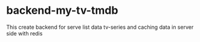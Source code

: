 # backend-my-tv-tmdb
This create backend for serve list data tv-series and caching data in server side with redis
